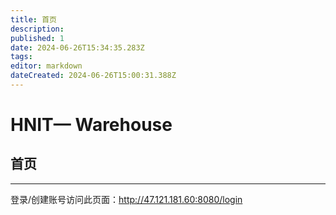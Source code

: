 ```yaml
---
title: 首页
description: 
published: 1
date: 2024-06-26T15:34:35.283Z
tags: 
editor: markdown
dateCreated: 2024-06-26T15:00:31.388Z
---
```


# HNIT— Warehouse

##  首页

---

登录/创建账号访问此页面：http://47.121.181.60:8080/login


  
